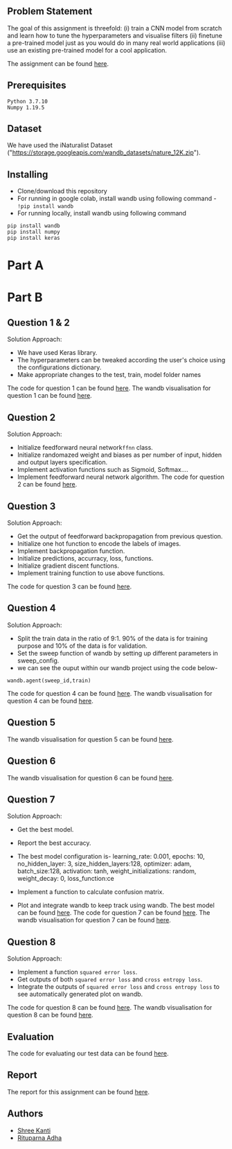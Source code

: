 
## Problem Statement

The goal of this assignment is threefold: (i) train a CNN model from scratch and learn how to tune the hyperparameters and visualise filters (ii) finetune a pre-trained model just as you would do in many real world applications (iii) use an existing pre-trained model for a cool application.

The assignment can be found [here](https://wandb.ai/miteshk/assignments/reports/Assignment-1--VmlldzozNjk4NDE?accessToken=r7ndsh8lf4wlxyjln7phvvfb8ftvc0n4lyn4tiowdg06hhzpzfzki4jrm28wqh44).

## Prerequisites

```
Python 3.7.10
Numpy 1.19.5
```
## Dataset
We have used the iNaturalist Dataset ("https://storage.googleapis.com/wandb_datasets/nature_12K.zip").

## Installing

 - Clone/download  this repository
 - For running in google colab, install wandb using following command -
  ``` !pip install wandb ```
 - For running locally, install wandb using following command  
  ``` 
  pip install wandb
  pip install numpy
  pip install keras
  ```
# Part A

# Part B
## Question 1 & 2

Solution Approach:
- We have used Keras library.
- The hyperparameters can be tweaked according the user's choice using the configurations dictionary.
- Make appropriate changes to the test, train, model folder names

The code for question 1 can be found [here](https://github.com/RituparnaAdha/cs6910/commit/5b82d7029dc1f46e8f102057e937477a8ea26e90).
The wandb visualisation for question 1 can be found [here](https://wandb.ai/shreekanti/assignment_1?workspace=user-shreekanti).


## Question 2
Solution Approach:
- Initialize  feedforward neural network`ffnn` class.
- Initialize randomazed weight and biases as per number of input, hidden and output layers specification.
- Implement activation functions such as Sigmoid, Softmax....
- Implement feedforward neural network algorithm.
The code for question 2 can be found [here](https://github.com/RituparnaAdha/cs6910/commit/349f0e600abf3c370c902df77675dbb2577d06aa).

## Question 3
Solution Approach:
- Get the output of feedforward backpropagation from previous question.
- Initialize one hot function to encode the labels of images.
- Implement backpropagation function.
- Initialize predictions, accurracy, loss, functions.
- Initialize gradient discent functions.
- Implement training function to use above functions.

The code for question 3 can be found [here](https://github.com/RituparnaAdha/cs6910/commit/81c7790be2c779fb9376a0158f4adb45645c70ec).

## Question 4

Solution Approach:

 - Split the train data in the ratio of 9:1. 90% of the data is for training purpose and 10% of the data is for validation.
 - Set the sweep function of wandb by setting up different parameters in sweep_config.
 - we can see the ouput within our wandb project using the code below-
```
wandb.agent(sweep_id,train)
```

The code for question 4 can be found [here](https://github.com/RituparnaAdha/cs6910/commit/3540f3753067f1dda62448578739f25d638d33c7).
The wandb visualisation for question 4 can be found [here](https://wandb.ai/shreekanti/confusion_matrix1/reports/Question-4--Vmlldzo1MjY2ODc).


## Question 5

The wandb visualisation for question 5 can be found [here](https://wandb.ai/rituparna_adha/assignement1/reports/Shared-panel-21-03-13-11-03-82--Vmlldzo1MjY2NzA).



## Question 6

The wandb visualisation for question 6 can be found [here](https://wandb.ai/rituparna_adha/assignement1/reports/Shared-panel-21-03-13-11-03-73--Vmlldzo1MjY2NzU).

## Question 7
Solution Approach:
- Get the best model.
- Report the best accuracy.
- The best model configuration is-
        learning_rate: 0.001,
	epochs: 10,
	no_hidden_layer: 3,
	size_hidden_layers:128,
	optimizer: adam,
	batch_size:128,
	activation: tanh,
	weight_initializations: random,
	weight_decay: 0,
	loss_function:ce

- Implement a function to calculate confusion matrix.
- Plot and integrate wandb to keep track using wandb.
The best model can be found [here](https://github.com/RituparnaAdha/cs6910/tree/main/Assignment1/model).
The code for question 7 can be found [here](https://github.com/RituparnaAdha/cs6910/commit/46a7deb1820b546099d0d6fb43afa8eacb6cdb34).
The wandb visualisation for question 7 can be found [here](https://wandb.ai/shreekanti/confusion_matrix1?workspace=user-shreekanti).
## Question 8
Solution Approach:
- Implement a function `squared error loss`.
- Get outputs of both `squared error loss` and `cross entropy loss`.
- Integrate the outputs of `squared error loss` and `cross entropy loss` to see automatically generated plot on wandb.

The code for question 8 can be found [here](https://github.com/RituparnaAdha/cs6910/commit/dada70a3e3ff58c3eb49839d602be272318946e5).
The wandb visualisation for question 8 can be found [here](https://wandb.ai/shreekanti/assignement1-lossfunc1?workspace=user-shreekanti).
## Evaluation

The code for evaluating our test data can be found [here](https://github.com/RituparnaAdha/cs6910/blob/main/Assignment1/evaluation.py).

## Report

The report for this assignment can be found [here](https://wandb.ai/shreekanti/confusion_matrix1/reports/Assignment1--Vmlldzo1MjY1MjU).
## Authors

 - [Shree Kanti](https://github.com/shreekanti/) 
 - [Rituparna Adha](https://github.com/RituparnaAdha/)


